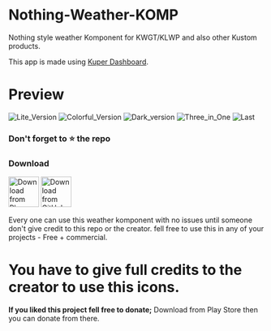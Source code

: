 # Nothing-Weather-KOMP
Nothing style weather Komponent for KWGT/KLWP and also other Kustom products.

This app is made using [Kuper Dashboard](https://github.com/jahirfiquitiva/Kuper).

# Preview
![Lite_Version](https://user-images.githubusercontent.com/86063625/187028912-125bf705-f616-4bcb-b8d5-e56a1d15b3a3.png)
![Colorful_Version](https://user-images.githubusercontent.com/86063625/187028927-16ed0c49-bfca-4030-b8ef-014f81b09dbf.png)
![Dark_version](https://user-images.githubusercontent.com/86063625/187028934-82eef4b3-df24-4008-9d6d-7a10815327e7.png)
![Three_in_One](https://user-images.githubusercontent.com/86063625/187028942-562a4e8d-10bd-4f71-9786-0c134cf611dc.png)
![Last](https://user-images.githubusercontent.com/86063625/187029028-6f64dd33-863f-4bf2-ac11-8e115563bca6.jpg)

### Don't forget to :star: the repo


### Download

[<img src="https://user-images.githubusercontent.com/86063625/187029217-d9771e1e-69df-4ae3-90fa-13028e717c4b.png"
     alt="Download from Play Store"
     height="60">](https://play.google.com/store/apps/details?id=beehomie.nothingweather.komp)
[<img src="https://img.shields.io/badge/GitHub-181717?logo=github&logoColor=white"
     alt="Download from GitHub"
     height="60">](https://github.com/bhaskar966/Nothing-Weather-KOMP/releases)




Every one can use this weather komponent with no issues until someone don't give credit to this repo or the creator.
fell free to use this in any of your projects - Free + commercial.
# You have to give full credits to the creator to use this icons.

**If you liked this project fell free to donate;** Download from Play Store then you can donate from there.


